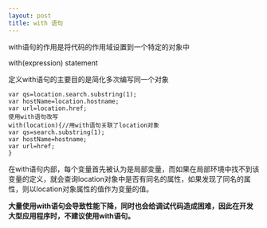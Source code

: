 ```yaml
---
layout: post
title: with 语句
---
```


with语句的作用是将代码的作用域设置到一个特定的对象中

with(expression) statement

定义with语句的主要目的是简化多次编写同一个对象

    var qs=location.search.substring(1);
    var hostName=location.hostname;
    var url=location.href;
    使用with语句改写
    with(location){//用with语句关联了location对象
    var qs=search.substring(1);
    var hostName=hostname;
    var url=href;
    }
    
在with语句内部，每个变量首先被认为是局部变量，而如果在局部环境中找不到该变量的定义，就会查询location对象中是否有同名的属性，如果发现了同名的属性，则以location对象属性的值作为变量的值。

**大量使用with语句会导致性能下降，同时也会给调试代码造成困难，因此在开发大型应用程序时，不建议使用with语句。**